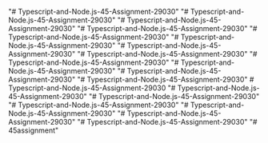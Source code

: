 "# Typescript-and-Node.js-45-Assignment-29030" 
"# Typescript-and-Node.js-45-Assignment-29030" 
"# Typescript-and-Node.js-45-Assignment-29030" 
"# Typescript-and-Node.js-45-Assignment-29030" 
"# Typescript-and-Node.js-45-Assignment-29030" 
"# Typescript-and-Node.js-45-Assignment-29030" 
"# Typescript-and-Node.js-45-Assignment-29030" 
"# Typescript-and-Node.js-45-Assignment-29030" 
"# Typescript-and-Node.js-45-Assignment-29030" 
"# Typescript-and-Node.js-45-Assignment-29030" 
"# Typescript-and-Node.js-45-Assignment-29030" 
"# Typescript-and-Node.js-45-Assignment-29030" 
#   T y p e s c r i p t - a n d - N o d e . j s - 4 5 - A s s i g n m e n t - 2 9 0 3 0  
 "# Typescript-and-Node.js-45-Assignment-29030" 
"# Typescript-and-Node.js-45-Assignment-29030" 
"# Typescript-and-Node.js-45-Assignment-29030" 
"# Typescript-and-Node.js-45-Assignment-29030" 
"# Typescript-and-Node.js-45-Assignment-29030" 
"# Typescript-and-Node.js-45-Assignment-29030" 
"# 45assignment" 
